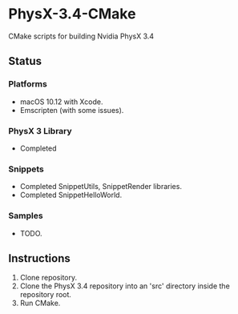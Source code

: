 # PhysX-3.4-CMake
CMake scripts for building Nvidia PhysX 3.4

## Status 

### Platforms 
* macOS 10.12 with Xcode.
* Emscripten (with some issues).

### PhysX 3 Library
* Completed

### Snippets
* Completed SnippetUtils, SnippetRender libraries.
* Completed SnippetHelloWorld.

### Samples
* TODO.

## Instructions

1. Clone repository.
2. Clone the PhysX 3.4 repository into an 'src' directory inside the repository root.
3. Run CMake.
